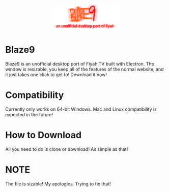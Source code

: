 <p align="center">
  <img src="https://github.com/Thomascodes/Blaze9/blob/master/resources/b9.png">
</p>

<p align="center"><h1>Blaze9</h1></p>
Blaze9 is an unofficial desktop port of Fiyah.TV built with Electron. The window is resizable, you keep all of the features of the normal website, and it just takes one click to get to! Download it now!
<h1>Compatibility</h1>
Currently only works on 64-bit Windows. Mac and Linux compatibility is expected in the future!
<h1>How to Download</h1>
All you need to do is clone or download! As simple as that!
<h1>NOTE</h1>
The file is sizable! My apologies. Trying to fix that!
